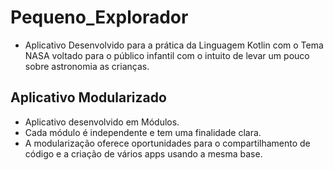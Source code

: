 # Pequeno_Explorador
- Aplicativo Desenvolvido para a prática da Linguagem Kotlin com o Tema NASA voltado para o público infantil com o intuito de levar um pouco sobre astronomia as crianças.

## Aplicativo Modularizado
- Aplicativo desenvolvido em Módulos.
- Cada módulo é independente e tem uma finalidade clara.
- A modularização oferece oportunidades para o compartilhamento de código e a criação de vários apps usando a mesma base.
